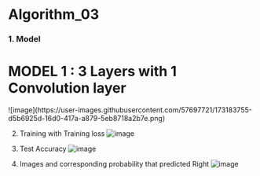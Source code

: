 # Algorithm_03

<h3>1. Model</h3>
<h1>MODEL 1 : 3 Layers with 1 Convolution layer</h1>
![image](https://user-images.githubusercontent.com/57697721/173183755-d5b6925d-16d0-417a-a879-5eb8718a2b7e.png)

2. Training with Training loss
![image](https://user-images.githubusercontent.com/57697721/173183833-28c20eb1-afe7-44a3-a17e-b04a4ec09098.png)

3. Test Accuracy
![image](https://user-images.githubusercontent.com/57697721/173183864-48cdee47-ac48-46dc-ba30-eb52413de97c.png)

4. Images and corresponding probability that predicted Right
![image](https://user-images.githubusercontent.com/57697721/173183905-390127a0-8877-4d36-922f-a0b1275162b2.png)
